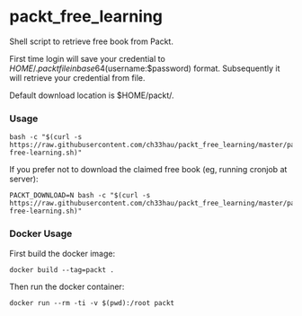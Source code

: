 # packt_free_learning
Shell script to retrieve free book from Packt.

First time login will save your credential to $HOME/.packt file in base64($username:$password) format.
Subsequently it will retrieve your credential from file.

Default download location is $HOME/packt/.

### Usage

    bash -c "$(curl -s https://raw.githubusercontent.com/ch33hau/packt_free_learning/master/packtpub-free-learning.sh)"

If you prefer not to download the claimed free book (eg, running cronjob at server):

    PACKT_DOWNLOAD=N bash -c "$(curl -s https://raw.githubusercontent.com/ch33hau/packt_free_learning/master/packtpub-free-learning.sh)"

### Docker Usage

First build the docker image:

    docker build --tag=packt .

Then run the docker container:

    docker run --rm -ti -v $(pwd):/root packt
